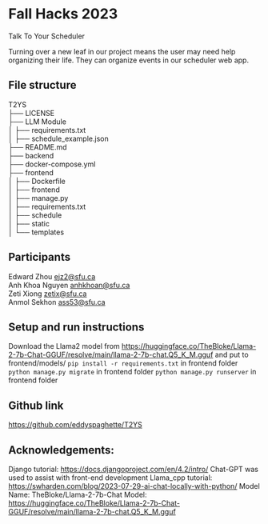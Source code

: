 # Fall Hacks 2023
Talk To Your Scheduler

Turning over a new leaf in our project means the user may need help organizing their life. They can organize events in our scheduler web app.

## File structure
T2YS<br>
├── LICENSE <br>
├── LLM Module<br>
│   ├── requirements.txt<br>
│   ├── schedule_example.json<br>
├── README.md<br>
├── backend<br>
├── docker-compose.yml<br>
├── frontend<br>
│   ├── Dockerfile<br>
│   ├── frontend<br>
│   ├── manage.py<br>
│   ├── requirements.txt<br>
│   ├── schedule<br>
│   ├── static<br>
│   └── templates<br>

## Participants
Edward Zhou ejz2@sfu.ca <br>
Anh Khoa Nguyen anhkhoan@sfu.ca <br>
Zeti Xiong zetix@sfu.ca<br>
Anmol Sekhon ass53@sfu.ca<br>

## Setup and run instructions

Download the Llama2 model from https://huggingface.co/TheBloke/Llama-2-7b-Chat-GGUF/resolve/main/llama-2-7b-chat.Q5_K_M.gguf and put to frontend/models/
`pip install -r requirements.txt` in frontend folder
`python manage.py migrate` in frontend folder
`python manage.py runserver` in frontend folder

## Github link
https://github.com/eddyspaghette/T2YS

## Acknowledgements:
Django tutorial: https://docs.djangoproject.com/en/4.2/intro/
Chat-GPT was used to assist with front-end development
Llama_cpp tutorial: https://swharden.com/blog/2023-07-29-ai-chat-locally-with-python/
Model Name: TheBloke/Llama-2-7b-Chat 
Model: https://huggingface.co/TheBloke/Llama-2-7b-Chat-GGUF/resolve/main/llama-2-7b-chat.Q5_K_M.gguf

